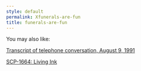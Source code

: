 ```yaml
---
style: default
permalink: Xfunerals-are-fun
title: funerals-are-fun
---
```

You may also like:

[Transcript of telephone conversation, August 9, 1991](http://scp-wiki.net/transcript-of-telephone-conversation-august-9-1991)

[SCP-1664: Living Ink](http://scp-wiki.net/scp-1664)
